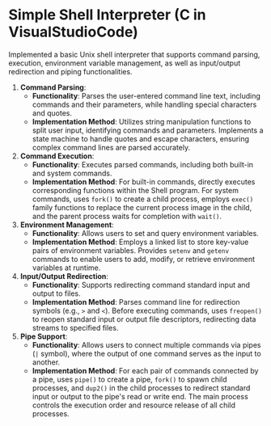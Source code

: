 # Simple Shell Interpreter (C in VisualStudioCode)

Implemented a basic Unix shell interpreter that supports command parsing, execution, environment variable management, as well as input/output redirection and piping functionalities.

1. **Command Parsing**:
   - **Functionality**: Parses the user-entered command line text, including commands and their parameters, while handling special characters and quotes.
   - **Implementation Method**: Utilizes string manipulation functions to split user input, identifying commands and parameters. Implements a state machine to handle quotes and escape characters, ensuring complex command lines are parsed accurately.
2. **Command Execution**:
   - **Functionality**: Executes parsed commands, including both built-in and system commands.
   - **Implementation Method**: For built-in commands, directly executes corresponding functions within the Shell program. For system commands, uses `fork()` to create a child process, employs `exec()` family functions to replace the current process image in the child, and the parent process waits for completion with `wait()`.
3. **Environment Management**:
   - **Functionality**: Allows users to set and query environment variables.
   - **Implementation Method**: Employs a linked list to store key-value pairs of environment variables. Provides `setenv` and `getenv` commands to enable users to add, modify, or retrieve environment variables at runtime.
4. **Input/Output Redirection**:
   - **Functionality**: Supports redirecting command standard input and output to files.
   - **Implementation Method**: Parses command line for redirection symbols (e.g., `>` and `<`). Before executing commands, uses `freopen()` to reopen standard input or output file descriptors, redirecting data streams to specified files.
5. **Pipe Support**:
   - **Functionality**: Allows users to connect multiple commands via pipes (`|` symbol), where the output of one command serves as the input to another.
   - **Implementation Method**: For each pair of commands connected by a pipe, uses `pipe()` to create a pipe, `fork()` to spawn child processes, and `dup2()` in the child processes to redirect standard input or output to the pipe's read or write end. The main process controls the execution order and resource release of all child processes.
